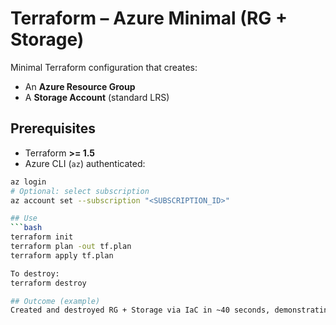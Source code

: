 # Terraform – Azure Minimal (RG + Storage)

Minimal Terraform configuration that creates:
- An **Azure Resource Group**
- A **Storage Account** (standard LRS)

## Prerequisites
- Terraform **>= 1.5**
- Azure CLI (`az`) authenticated:
```bash
az login
# Optional: select subscription
az account set --subscription "<SUBSCRIPTION_ID>"

## Use
```bash
terraform init
terraform plan -out tf.plan
terraform apply tf.plan

To destroy:
terraform destroy

## Outcome (example)
Created and destroyed RG + Storage via IaC in ~40 seconds, demonstrating reproducible, idempotent provisioning.
